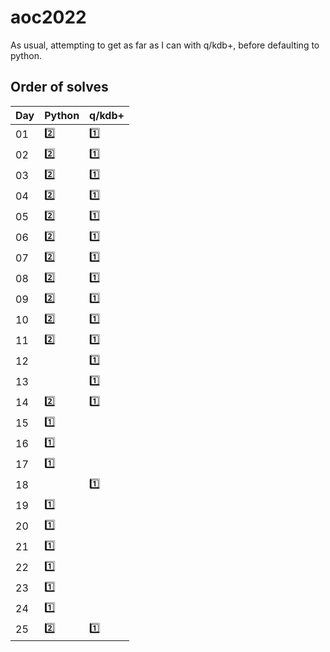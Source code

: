 # aoc2022

As usual, attempting to get as far as I can with q/kdb+, before defaulting to python.

## Order of solves

| Day | Python | q/kdb+ |
| --- | ------ | ------ |
| 01  | 2️⃣ | 1️⃣ |
| 02  | 2️⃣ | 1️⃣ |
| 03  | 2️⃣ | 1️⃣ |
| 04  | 2️⃣ | 1️⃣ |
| 05  | 2️⃣ | 1️⃣ |
| 06  | 2️⃣ | 1️⃣ |
| 07  | 2️⃣ | 1️⃣ |
| 08  | 2️⃣ | 1️⃣ |
| 09  | 2️⃣ | 1️⃣ |
| 10  | 2️⃣ | 1️⃣ |
| 11  | 2️⃣ | 1️⃣ |
| 12  |  | 1️⃣ |
| 13  |  | 1️⃣ |
| 14  | 2️⃣ | 1️⃣ |
| 15  | 1️⃣ |  |
| 16  | 1️⃣ |  |
| 17  | 1️⃣ |  |
| 18  |  | 1️⃣ |
| 19  | 1️⃣ |  |
| 20  | 1️⃣ |  |
| 21  | 1️⃣ |  |
| 22  | 1️⃣ |  |
| 23  | 1️⃣ |  |
| 24  | 1️⃣ |  |
| 25  | 2️⃣ | 1️⃣ |
